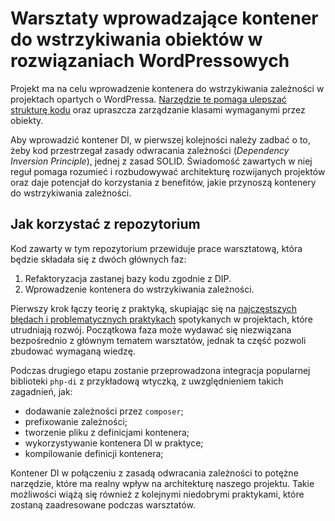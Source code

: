 # Warsztaty wprowadzające kontener do wstrzykiwania obiektów w rozwiązaniach WordPressowych

Projekt ma na celu wprowadzenie kontenera do wstrzykiwania zależności w projektach opartych o WordPressa. [Narzędzie te pomaga ulepszać strukturę kodu](./3) oraz upraszcza zarządzanie klasami wymaganymi przez obiekty.

Aby wprowadzić kontener DI, w pierwszej kolejności należy zadbać o to, żeby kod przestrzegał zasady odwracania zależności (*Dependency Inversion Principle*), jednej z zasad SOLID. Świadomość zawartych w niej reguł pomaga rozumieć i rozbudowywać architekturę rozwijanych projektów oraz daje potencjał do korzystania z benefitów, jakie przynoszą kontenery do wstrzykiwania zależności.

## Jak korzystać z repozytorium

Kod zawarty w tym repozytorium przewiduje prace warsztatową, która będzie składała się z dwóch głównych faz:

1. Refaktoryzacja zastanej bazy kodu zgodnie z DIP.
1. Wprowadzenie kontenera do wstrzykiwania zależności.

Pierwszy krok łączy teorię z praktyką, skupiając się na [najczęstszych błędach i problematycznych praktykach](./2) spotykanych w projektach, które utrudniają rozwój. Początkowa faza może wydawać się niezwiązana bezpośrednio z głównym tematem warsztatów, jednak ta część pozwoli zbudować wymaganą wiedzę.

Podczas drugiego etapu zostanie przeprowadzona integracja popularnej biblioteki `php-di` z przykładową wtyczką, z uwzględnieniem takich zagadnień, jak:

- dodawanie zależności przez `composer`;
- prefixowanie zależności;
- tworzenie pliku z definicjami kontenera;
- wykorzystywanie kontenera DI w praktyce;
- kompilowanie definicji kontenera;

Kontener DI w połączeniu z zasadą odwracania zależności to potężne narzędzie, które ma realny wpływ na architekturę naszego projektu. Takie możliwości wiążą się również z kolejnymi niedobrymi praktykami, które zostaną zaadresowane podczas warsztatów.
